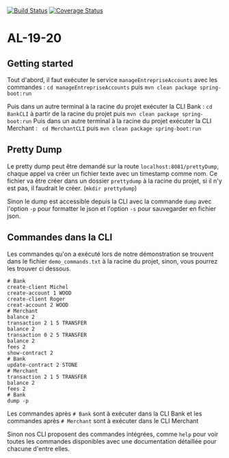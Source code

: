 [![Build Status](https://cloud.drone.io/api/badges/Prune11/AL-19-20/status.svg)](https://cloud.drone.io/Prune11/AL-19-20) [![Coverage Status](https://coveralls.io/repos/github/Prune11/AL-19-20/badge.svg?branch=master)](https://coveralls.io/github/Prune11/AL-19-20?branch=master)
# AL-19-20

## Getting started

Tout d'abord, il faut exécuter le service `manageEntrepriseAccounts` avec les commandes : `cd manageEntrepriseAccounts` puis `mvn clean package spring-boot:run`

Puis dans un autre terminal à la racine du projet exécuter la CLI Bank : `cd BankCLI` à partir de la racine du projet puis `mvn clean package spring-boot:run`
Puis dans un autre terminal à la racine du projet exécuter la CLI Merchant : ` cd MerchantCLI` puis `mvn clean package spring-boot:run`

## Pretty Dump

Le pretty dump peut être demandé sur la route `localhost:8081/prettyDump`, chaque appel va créer un fichier texte avec un timestamp comme nom. Ce fichier va être créer dans un dossier `prettydump` à la racine du projet, si il n'y est pas, il faudrait le créer. (`mkdir prettydump`)

Sinon le dump est accessible depuis la CLI avec la commande `dump` avec l'option `-p` pour formatter le json et l'option `-s` pour sauvegarder en fichier json.

## Commandes dans la CLI

Les commandes qu'on a exécuté lors de notre démonstration se trouvent dans le fichier `demo_commands.txt` à la racine du projet, sinon, vous pourrez les trouver ci dessous.
```
# Bank
create-client Michel
create-account 1 WOOD
create-client Roger
creat-account 2 WOOD
# Merchant
balance 2
transaction 2 1 5 TRANSFER
balance 2
transaction 0 2 5 TRANSFER
balance 2
fees 2
show-contract 2
# Bank
update-contract 2 STONE
# Merchant
transaction 2 1 5 TRANSFER
balance 2
fees 2
# Bank
dump -p
```

Les commandes après `# Bank` sont à exécuter dans la CLI Bank et les commandes après `# Merchant` sont à exécuter dans le CLI Merchant

Sinon nos CLI proposent des commandes intégrées, comme `help` pour voir toutes les commandes disponibles avec une documentation détaillée pour chacune d'entre elles.
